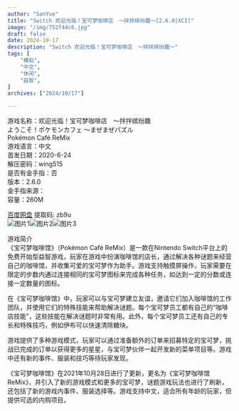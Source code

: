 ```yaml
---
author: "SanYue"
title: "Switch 欢迎光临！宝可梦咖啡店　～拌拌缤纷趣～[2.6.0|XCI]"
image: "/img/752f44c6.jpg"
draft: false
date: 2024-10-17
description: "Switch 欢迎光临！宝可梦咖啡店　～拌拌缤纷趣～"
tags: [
    "模拟",
    "中文",
    "休闲",
    "益智",
]
archives: ["2024/10/17"]

---
```


游戏名称：欢迎光临！宝可梦咖啡店　～拌拌缤纷趣  
ようこそ！ポケモンカフェ ～まぜまぜパズル  
Pokémon Café ReMix  
游戏语言：中文  
首发日期：2020-6-24  
解压密码：wing515  
是否有金手指：否  
版本：2.6.0  
金手指来源：  
容量：260M

[百度网盘](https://pan.baidu.com/s/11zuonPS_P-7BhZ9DxdrSAw) 提取码: zb9u  
![图片1](/img/ba9c0ee5.png)![图片2](/img/5de071f4.JPG)![图片3](/img/982dac6ea188894085.jpg)  

游戏简介  
《宝可梦咖啡馆》（Pokémon Café ReMix）是一款在Nintendo Switch平台上的免费开始型益智游戏，玩家在游戏中扮演咖啡馆的店长，通过解决各种谜题来经营自己的咖啡馆，并收集可爱的宝可梦作为助手。游戏支持触摸屏操作，玩家需要在限定的步数内通过连接相同的宝可梦图标来完成各种任务，如达到一定的分数或连接一定数量的图标。

在《宝可梦咖啡馆》中，玩家可以与宝可梦建立友谊，邀请它们加入咖啡馆的工作团队，并使用它们的特殊技能来帮助解决谜题。每个宝可梦员工都有自己的“咖啡店技能”，这些技能在解决谜题时非常有用。此外，每个宝可梦员工还有自己的专长和特殊技巧，例如伊布可以快速清除糖块。

游戏提供了多种游戏模式，玩家可以通过准备额外的订单来招募特定的宝可梦，挑战已完成的订单以获得更多的星星，与宝可梦伙伴一起开发新的菜单项目等。游戏中还有新的事件、服装和技巧等待玩家发现。

《宝可梦咖啡馆》在2021年10月28日进行了更新，更名为《宝可梦咖啡馆 ReMix》，并引入了新的游戏模式和更多的宝可梦，谜题游戏玩法也进行了刷新，还包括了新的游戏内事件、服装选择等。游戏支持中文，适合所有年龄的玩家，但提供可选的内购项目。

